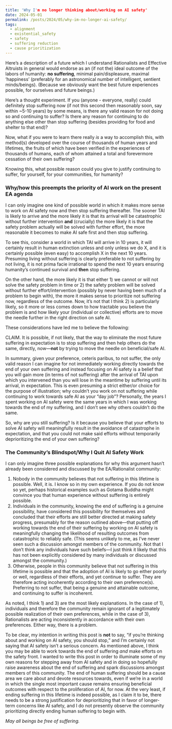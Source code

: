 ```yaml
---
title: 'Why I'm no longer thinking about/working on AI safety' 
date: 2024-05-01
permalink: /posts/2024/05/why-im-no-longer-ai-safety/
tags:
  - alignment
  - existential_safety
  - safety
  - suffering reduction
  - cause prioritization
---
```


Here’s a description of a future which I understand Rationalists and Effective Altruists in general would endorse as an (if not the) ideal outcome of the labors of humanity: **no suffering**, minimal pain/displeasure, maximal ‘happiness’ (preferably for an astronomical number of intelligent, sentient minds/beings). (Because we obviously want the best future experiences possible, for ourselves and future beings.)

Here’s a thought experiment. If you (anyone - everyone, really) could definitely stop suffering now (if not this second then reasonably soon, say within ~5-10 years) by some means, is there any valid reason for not doing so and continuing to suffer? Is there any reason for continuing to do anything else other than stop suffering (besides providing for food and shelter to that end)?

Now, what if you were to learn there really *is* a way to accomplish this, with method(s) developed over the course of thousands of human years and lifetimes, the fruits of which have been verified in the experiences of thousands of humans, each of whom attained a total and forevermore cessation of their own suffering?

Knowing this, what possible reason could you give to justify continuing to suffer, for yourself, for your communities, for humanity?

### Why/how this preempts the priority of AI work on the present EA agenda

I can only imagine one kind of possible world in which it makes more sense to work on AI safety now and then stop suffering thereafter. The sooner TAI is likely to arrive and the more likely it is that its arrival will be catastrophic without further intervention **and** (crucially) the more likely it is that the safety problem actually will be solved with further effort, the more reasonable it becomes to make AI safe first and then stop suffering.

To see this, consider a world in which TAI will arrive in 10 years, it will certainly result in human extinction unless and only unless we do X, and it is certainly possible (even easy) to accomplish X in the next 10 years. Presuming living without suffering is clearly preferable to not suffering by not living, it is not prima facie irrational to spend the next 10 years ensuring humanity’s continued survival and **then** stop suffering.

On the other hand, the more likely it is that either 1) we cannot or will not solve the safety problem in time or 2) the safety problem will be solved without further effort/intervention (possibly by never having been much of a problem to begin with), the more it makes sense to prioritize not suffering now, regardless of the outcome. Now, it’s not that I think 2) is particularly likely, so it more or less comes down to how tractable you believe the problem is and how likely your (individual or collective) efforts are to move the needle further in the right direction on safe AI.

These considerations have led me to believe the following:

CLAIM. It is possible, if not likely, that the way to eliminate the most future suffering in expectation is to stop suffering and then help others do the same, directly, now—**not** by trying to move the needle on beneficial/safe AI.

In summary, given your preference, ceteris paribus, to not suffer, the only valid reason I can imagine for not immediately working directly towards the end of your own suffering and instead focusing on AI safety is a belief that you will gain more (in terms of not suffering) after the arrival of TAI upon which you intervened than you will lose in the meantime by suffering until its arrival, in expectation. This is even presuming a strict either/or choice for the purpose of illustration; why couldn’t you work on not suffering while continuing to work towards safe AI as your “day job”? Personally, the years I spent working on AI safety were the same years in which I was working towards the end of my suffering, and I don’t see why others couldn’t do the same.

So, why are you still suffering? Is it because you believe that your efforts to solve AI safety will meaningfully result in the avoidance of catastrophe in expectation, and that you could not make said efforts without temporarily deprioritizing the end of your own suffering?

### The Community’s Blindspot/Why I Quit AI Safety Work

I can only imagine three possible explanations for why this argument hasn’t already been considered and discussed by the EA/Rationalist community:

1.  Nobody in the community believes that not suffering in this lifetime is possible. Well, it is. I know so in my own experience. If you do not know so yet, perhaps historical examples such as Gotama Buddha might convince you that human experience without suffering is entirely possible.
2.  Individuals in the community, knowing the end of suffering is a genuine possibility, have considered this possibility for themselves and concluded that their efforts are still better directed at making safety progress, presumably for the reason outlined above—that putting off working towards the end of their suffering by working on AI safety is meaningfully changing the likelihood of resulting outcomes from catastrophic to reliably safe. (This seems unlikely to me, as I’ve never seen such a discussion amongst members of the community. Not that I don’t think any individuals have such beliefs—I just think it likely that this has not been explicitly considered by many individuals or discussed amongst the community.)
3.  Otherwise, people in this community believe that not suffering in this lifetime is possible and that the adoption of AI is likely to go either poorly or well, regardless of their efforts, and yet continue to suffer. They are therefore acting incoherently according to their own preference(s). Preferring to not suffer, that being a genuine and attainable outcome, and continuing to suffer is incoherent.

As noted, I think 1) and 3) are the most likely explanations. In the case of 1), individuals and therefore the community remain ignorant of a legitimately possible realization of their own preferences, while in the case of 3), Rationalists are acting inconsistently in accordance with their own preferences. Either way, there is a problem.

To be clear, my intention in writing this post is **not** to say, “if you’re thinking about and working on AI safety, you should stop,” and I’m certainly not saying that AI safety isn’t a serious concern. As mentioned above, I think you may be able to work towards the end of suffering *and* make efforts on the safety front. I wanted to write this post in order to illuminate some of my own reasons for stepping away from AI safety and in doing so hopefully raise awareness about the end of suffering and spark discussions amongst members of this community. The end of human suffering should be a cause area we care about and devote resources towards, even if we’re in a world in which the single most important cause remains ensuring beneficial outcomes with respect to the proliferation of AI, for now. At the very least, if ending suffering in this lifetime is indeed possible, as I claim it to be, there needs to be a strong justification for deprioritizing that in favor of longer-term concerns like AI safety, and I do not presently observe the community prioritizing directly ending human suffering to begin with.

*May all beings be free of suffering.*
